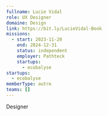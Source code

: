 ```yaml
---
fullname: Lucie Vidal
role: UX Designer
domaine: Design
link: https://bit.ly/LucieVidal-Book
missions:
  - start: 2023-11-20
    end: 2024-12-31
    status: independent
    employer: Pathteck
    startups:
      - ecobalyse
startups:
  - ecobalyse
memberType: autre
teams: []
---
```

Designer